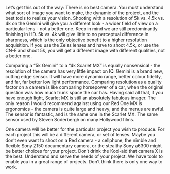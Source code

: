 Let’s get this out of the way: There is no best camera.  You must understand what sort of image you want to make, the dynamic of the project, and the best tools to realize your vision.  Shooting with a resolution of 5k vs. 4.5k vs. 4k on the Gemini will give you a different look - a wider field of view on a particular lens - not a better one.  Keep in mind we are still predominantly finishing in HD.  5k vs. 4k will give little to no perceptual difference in sharpness, which is the only objective benefit to a higher resolution acquisition.  If you use the Zeiss lenses and have to shoot 4.5k, or use the CN-E and shoot 5k, you will get a different image with different qualities, not a better one.

Comparing a “5k Gemini” to a “4k Scarlet MX” is equally nonsensical - the resolution of the camera has very little impact on IQ.  Gemini is a brand new, cutting edge sensor.  It will have more dynamic range, better colour fidelity, and far, far better low light performance.  Comparing resolution as a quality factor on a camera is like comparing horsepower of a car, when the original question was how much trunk space the car has.  Having said all that, if you have enough light, Scarlet MX is still an absolutely fabulous imager.   The only reason I would recommend against using our Red One MX is ergonomics - the camera is quite large and heavy, and the menus are awful.  The sensor is fantastic, and is the same one in the Scarlet MX.  The same sensor used by Steven Soderbergh on many Hollywood films.

One camera will be better for the particular project you wish to produce.  For each project this will be a different camera, or set of lenses.  Maybe you don’t even want to shoot on a Red camera - a cellphone, the nimble and flexible Sony Z150 documentary camera, or the stealthy Sony a6300 might be better choices for your project.  Don’t drink the Kool-aid that camera X is the best.  Understand and serve the needs of your project.  We have tools to enable you in a great range of projects.  Don’t think there is only one way to work.
